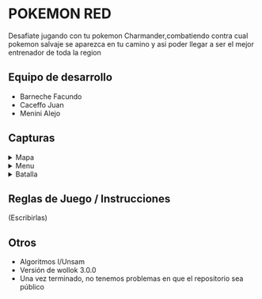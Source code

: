 # POKEMON RED 
Desafiate jugando con tu pokemon Charmander,combatiendo contra cual pokemon salvaje se aparezca en tu camino y asi poder llegar a ser el mejor entrenador de toda la region
## Equipo de desarrollo

- Barneche Facundo
- Caceffo Juan
- Menini Alejo

## Capturas
<details>
 	<summary>Mapa</summary>
	<img src="https://github.com/algo1unsam/tpgame-undefine/blob/master/Imagen_pokemon1.png" />
</details>
<details>
 	<summary>Menu</summary>
	<img src="https://github.com/algo1unsam/tpgame-undefine/blob/master/imagen_menu.png" />
</details>
<details>
 	<summary>Batalla</summary>
	<img src="https://github.com/algo1unsam/tpgame-undefine/blob/master/Imagen_lucha1.png" />
	<img src="https://github.com/algo1unsam/tpgame-undefine/blob/master/Imagen_lucha2.png" />
	<img src="https://github.com/algo1unsam/tpgame-undefine/blob/master/Imagen_lucha3.png" />
	<img src="https://github.com/algo1unsam/tpgame-undefine/blob/master/Imagen_lucha4.png" />
</details>



## Reglas de Juego / Instrucciones

(Escribirlas)


## Otros

- Algoritmos I/Unsam
- Versión de wollok 3.0.0
- Una vez terminado, no tenemos problemas en que el repositorio sea público
